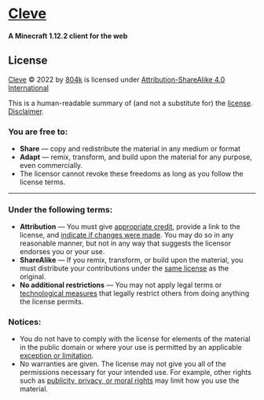 
# [Cleve](https://www.cleve.com/)
#### A Minecraft 1.12.2 client for the web
## License
[Cleve](https://github.com/DesMS/cleve/) © 2022 by [804k](https://github.com/DesMS/) is licensed under [Attribution-ShareAlike 4.0 International](http://creativecommons.org/licenses/by-sa/4.0/?ref=chooser-v1)

This is a human-readable summary of (and not a substitute for) the [license](https://creativecommons.org/licenses/by-sa/4.0/legalcode). [Disclaimer](https://creativecommons.org/licenses/by-sa/4.0/?ref=chooser-v1#).
### You are free to:
-   **Share** — copy and redistribute the material in any medium or format
-   **Adapt** — remix, transform, and build upon the material for any purpose, even commercially.
-   The licensor cannot revoke these freedoms as long as you follow the license terms.
----------
### Under the following terms:
-   **Attribution** — You must give [appropriate credit](https://creativecommons.org/licenses/by-sa/4.0/?ref=chooser-v1#), provide a link to the license, and [indicate if changes were made](https://creativecommons.org/licenses/by-sa/4.0/?ref=chooser-v1#). You may do so in any reasonable manner, but not in any way that suggests the licensor endorses you or your use.
-   **ShareAlike** — If you remix, transform, or build upon the material, you must distribute your contributions under the [same license](https://creativecommons.org/licenses/by-sa/4.0/?ref=chooser-v1#) as the original.
-   **No additional restrictions** — You may not apply legal terms or [technological measures](https://creativecommons.org/licenses/by-sa/4.0/?ref=chooser-v1#) that legally restrict others from doing anything the license permits.
### Notices:
-   You do not have to comply with the license for elements of the material in the public domain or where your use is permitted by an applicable [exception or limitation](https://creativecommons.org/licenses/by-sa/4.0/?ref=chooser-v1#).
-   No warranties are given. The license may not give you all of the permissions necessary for your intended use. For example, other rights such as [publicity, privacy, or moral rights](https://creativecommons.org/licenses/by-sa/4.0/?ref=chooser-v1#) may limit how you use the material.
